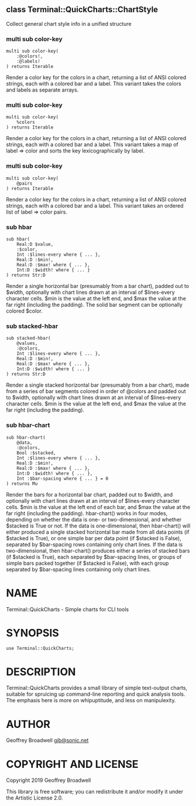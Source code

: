 class Terminal::QuickCharts::ChartStyle
---------------------------------------

Collect general chart style info in a unified structure

### multi sub color-key

```perl6
multi sub color-key(
    :@colors!,
    :@labels!
) returns Iterable
```

Render a color key for the colors in a chart, returning a list of ANSI colored strings, each with a colored bar and a label. This variant takes the colors and labels as separate arrays.

### multi sub color-key

```perl6
multi sub color-key(
    %colors
) returns Iterable
```

Render a color key for the colors in a chart, returning a list of ANSI colored strings, each with a colored bar and a label. This variant takes a map of label => color and sorts the key lexicographically by label.

### multi sub color-key

```perl6
multi sub color-key(
    @pairs
) returns Iterable
```

Render a color key for the colors in a chart, returning a list of ANSI colored strings, each with a colored bar and a label. This variant takes an ordered list of label => color pairs.

### sub hbar

```perl6
sub hbar(
    Real:D $value,
    :$color,
    Int :$lines-every where { ... },
    Real:D :$min!,
    Real:D :$max! where { ... },
    Int:D :$width! where { ... }
) returns Str:D
```

Render a single horizontal bar (presumably from a bar chart), padded out to $width, optionally with chart lines drawn at an interval of $lines-every character cells. $min is the value at the left end, and $max the value at the far right (including the padding). The solid bar segment can be optionally colored $color.

### sub stacked-hbar

```perl6
sub stacked-hbar(
    @values,
    :@colors,
    Int :$lines-every where { ... },
    Real:D :$min!,
    Real:D :$max! where { ... },
    Int:D :$width! where { ... }
) returns Str:D
```

Render a single stacked horizontal bar (presumably from a bar chart), made from a series of bar segments colored in order of @colors and padded out to $width, optionally with chart lines drawn at an interval of $lines-every character cells. $min is the value at the left end, and $max the value at the far right (including the padding).

### sub hbar-chart

```perl6
sub hbar-chart(
    @data,
    :@colors,
    Bool :$stacked,
    Int :$lines-every where { ... },
    Real:D :$min!,
    Real:D :$max! where { ... },
    Int:D :$width! where { ... },
    Int :$bar-spacing where { ... } = 0
) returns Mu
```

Render the bars for a horizontal bar chart, padded out to $width, and optionally with chart lines drawn at an interval of $lines-every character cells. $min is the value at the left end of each bar, and $max the value at the far right (including the padding). hbar-chart() works in four modes, depending on whether the data is one- or two-dimensional, and whether $stacked is True or not. If the data is one-dimensional, then hbar-chart() will either produced a single stacked horizontal bar made from all data points (if $stacked is True), or one simple bar per data point (if $stacked is False), separated by $bar-spacing rows containing only chart lines. If the data is two-dimensional, then hbar-chart() produces either a series of stacked bars (if $stacked is True), each separated by $bar-spacing lines, or groups of simple bars packed together (if $stacked is False), with each group separated by $bar-spacing lines containing only chart lines.

NAME
====

Terminal::QuickCharts - Simple charts for CLI tools

SYNOPSIS
========

```perl6
use Terminal::QuickCharts;
```

DESCRIPTION
===========

Terminal::QuickCharts provides a small library of simple text-output charts, suitable for spruicing up command-line reporting and quick analysis tools. The emphasis here is more on whipuptitude, and less on manipulexity.

AUTHOR
======

Geoffrey Broadwell <gjb@sonic.net>

COPYRIGHT AND LICENSE
=====================

Copyright 2019 Geoffrey Broadwell

This library is free software; you can redistribute it and/or modify it under the Artistic License 2.0.

